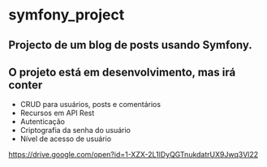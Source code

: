 # symfony_project

## Projecto de um blog de posts usando Symfony.

## O projeto está em desenvolvimento, mas irá conter

* CRUD para usuários, posts e comentários
* Recursos em API Rest
* Autenticação
* Criptografia da senha do usuário
* Nível de acesso de usuário

https://drive.google.com/open?id=1-XZX-2L1lDyQGTnukdatrUX9Jwq3Vl22
